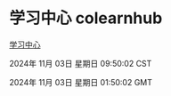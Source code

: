 # 学习中心 colearnhub
[学习中心](http://219.139.197.74:56308/colearnhub/)

2024年 11月 03日 星期日 09:50:02 CST

2024年 11月 03日 星期日 01:50:02 GMT

